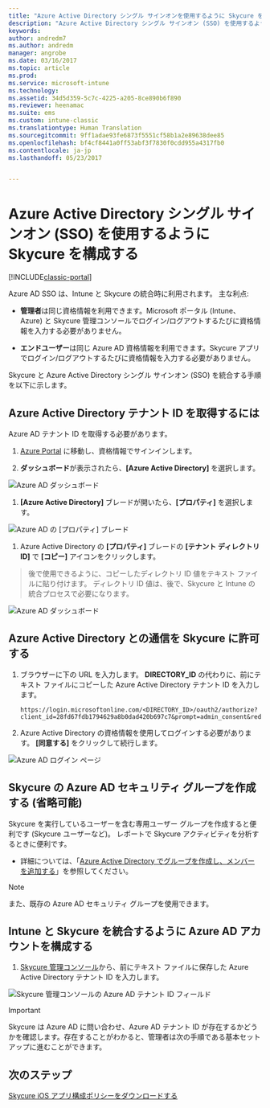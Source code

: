 ```yaml
---
title: "Azure Active Directory シングル サインオンを使用するように Skycure を構成する | Microsoft Docs"
description: "Azure Active Directory シングル サインオン (SSO) を使用するように Skycure を構成する"
keywords: 
author: andredm7
ms.author: andredm
manager: angrobe
ms.date: 03/16/2017
ms.topic: article
ms.prod: 
ms.service: microsoft-intune
ms.technology: 
ms.assetid: 34d5d359-5c7c-4225-a205-8ce890b6f890
ms.reviewer: heenamac
ms.suite: ems
ms.custom: intune-classic
ms.translationtype: Human Translation
ms.sourcegitcommit: 9ff1adae93fe6873f5551cf58b1a2e89638dee85
ms.openlocfilehash: bf4cf8441a0ff53abf3f7830f0cdd955a4317fb0
ms.contentlocale: ja-jp
ms.lasthandoff: 05/23/2017


---
```


# <a name="configure-skycure-to-use-azure-active-directory-single-sign-on-sso"></a>Azure Active Directory シングル サインオン (SSO) を使用するように Skycure を構成する

[!INCLUDE[classic-portal](../includes/classic-portal.md)]

Azure AD SSO は、Intune と Skycure の統合時に利用されます。 主な利点:

-   **管理者**は同じ資格情報を利用できます。Microsoft ポータル (Intune、Azure) と Skycure 管理コンソールでログイン/ログアウトするたびに資格情報を入力する必要がありません。

-   **エンドユーザー**は同じ Azure AD 資格情報を利用できます。Skycure アプリでログイン/ログアウトするたびに資格情報を入力する必要がありません。

Skycure と Azure Active Directory シングル サインオン (SSO) を統合する手順を以下に示します。

## <a name="to-retrieve-the-azure-active-directory-tenant-id"></a>Azure Active Directory テナント ID を取得するには

Azure AD テナント ID を取得する必要があります。

1.  [Azure Portal](https://portal.azure.com/) に移動し、資格情報でサインインします。

2.  **ダッシュボード**が表示されたら、**[Azure Active Directory]** を選択します。

![Azure AD ダッシュボード](../media/mtp/skycure-sso-1.png)

1.  **[Azure Active Directory]** ブレードが開いたら、**[プロパティ]** を選択します。

![Azure AD の [プロパティ] ブレード](../media/mtp/skycure-sso-2.png)

1.  Azure Active Directory の **[プロパティ]** ブレードの **[テナント ディレクトリ ID]** で **[コピー]** アイコンをクリックします。

> 後で使用できるように、コピーしたディレクトリ ID 値をテキスト ファイルに貼り付けます。 ディレクトリ ID 値は、後で、Skycure と Intune の統合プロセスで必要になります。

![Azure AD ダッシュボード](../media/mtp/skycure-sso-3.png)

## <a name="allow-skycure-to-communicate-with-azure-active-directory"></a>Azure Active Directory との通信を Skycure に許可する

1.  ブラウザーに下の URL を入力します。 **DIRECTORY_ID** の代わりに、前にテキスト ファイルにコピーした Azure Active Directory テナント ID を入力します。

        https://login.microsoftonline.com/<DIRECTORY_ID>/oauth2/authorize?client_id=28fd67fdb1794629a8b0dad420b697c7&prompt=admin_consent&redirect_uri=https%3A%2F%2Fmc.skycure.com%2Fapi%2Fexternal%2Fmdm%2Faad_app_consent%2Fmanagement_callback&response_type=code

2.  Azure Active Directory の資格情報を使用してログインする必要があります。 **[同意する]** をクリックして続行します。

![Azure AD ログイン ページ](../media/mtp/skycure-sso-4.png)

## <a name="create-an-azure-ad-security-group-for-skycure-optional"></a>Skycure の Azure AD セキュリティ グループを作成する (省略可能)

Skycure を実行しているユーザーを含む専用ユーザー グループを作成すると便利です (Skycure ユーザーなど)。 レポートで Skycure アクティビティを分析するときに便利です。

-   詳細については、「[Azure Active Directory でグループを作成し、メンバーを追加する](https://docs.microsoft.com/azure/active-directory/active-directory-groups-create-azure-portal)」を参照してください。

> [!NOTE] 
> また、既存の Azure AD セキュリティ グループを使用できます。

## <a name="configure-the-azure-ad-account-to-integrate-intune-with-skycure"></a>Intune と Skycure を統合するように Azure AD アカウントを構成する

1.  [Skycure 管理コンソール](https://aad.skycure.com/)から、前にテキスト ファイルに保存した Azure Active Directory テナント ID を入力します。

![Skycure 管理コンソールの Azure AD テナント ID フィールド](../media/mtp/skycure-sso-5.png)

> [!IMPORTANT] 
> Skycure は Azure AD に問い合わせ、Azure AD テナント ID が存在するかどうかを確認します。存在することがわかると、管理者は次の手順である基本セットアップに進むことができます。

## <a name="next-steps"></a>次のステップ

[Skycure iOS アプリ構成ポリシーをダウンロードする](/intune-classic/deploy-use/download-skycure-ios-app-configuration-policy)

